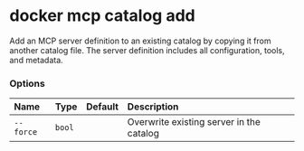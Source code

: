 # docker mcp catalog add

<!---MARKER_GEN_START-->
Add an MCP server definition to an existing catalog by copying it from another catalog file.
The server definition includes all configuration, tools, and metadata.

### Options

| Name      | Type   | Default | Description                              |
|:----------|:-------|:--------|:-----------------------------------------|
| `--force` | `bool` |         | Overwrite existing server in the catalog |


<!---MARKER_GEN_END-->

